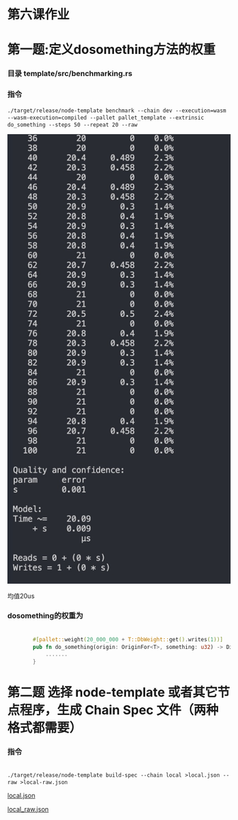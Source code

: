 # 第六课作业 


# 第一题:定义dosomething方法的权重

### 目录 template/src/benchmarking.rs

### 指令

``` command
./target/release/node-template benchmark --chain dev --execution=wasm --wasm-execution=compiled --pallet pallet_template --extrinsic do_something --steps 50 --repeat 20 --raw
```



![image](shortcut/lesson6-1.jpg)

均值20us

### dosomething的权重为

```rust

		#[pallet::weight(20_000_000 + T::DbWeight::get().writes(1))]
		pub fn do_something(origin: OriginFor<T>, something: u32) -> DispatchResult {
			.......
		}

```



# 第二题 选择 node-template 或者其它节点程序，生成 Chain Spec 文件（两种格式都需要）



### 指令

``` command

./target/release/node-template build-spec --chain local >local.json --raw >local-raw.json

```

[local.json](local.json)

[local_raw.json](local-raw.json)